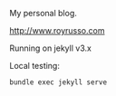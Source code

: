 
My personal blog.
 
http://www.royrusso.com


Running on jekyll v3.x

Local testing:

`bundle exec jekyll serve`
